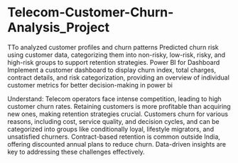 # Telecom-Customer-Churn-Analysis_Project
TTo analyzed customer profiles and churn patterns 
Predicted churn risk using customer data, categorizing them into non-risky, low-risk, risky, and high-risk groups to support retention strategies.
Power BI for Dashboard
Implement a customer dashboard to display churn index, total charges, contract details, and risk categorization, providing an overview of individual customer metrics for better decision-making in power bi

Understand:
Telecom operators face intense competition, leading to high customer churn rates. Retaining customers is more profitable than acquiring new ones, making retention strategies crucial. Customers churn for various reasons, including cost, service quality, and decision cycles, and can be categorized into groups like conditionally loyal, lifestyle migrators, and unsatisfied churners. Contract-based retention is common outside India, offering discounted annual plans to reduce churn. Data-driven insights are key to addressing these challenges effectively.
